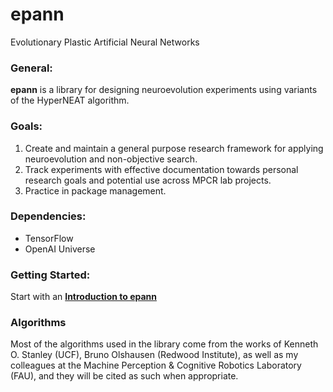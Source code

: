 # epann
Evolutionary Plastic Artificial Neural Networks

### General:

**epann** is a library for designing neuroevolution experiments using variants of the HyperNEAT algorithm. 

### Goals:

1. Create and maintain a general purpose research framework for applying neuroevolution and non-objective search. 
2. Track experiments with effective documentation towards personal research goals and potential use across MPCR lab projects.
3. Practice in package management. 

### Dependencies:

* TensorFlow
* OpenAI Universe

### Getting Started:

Start with an **[Introduction to epann](https://github.com/chadwcarlson/epann/blob/master/epann/docs/getting_started/01introduction.md)**

### Algorithms

Most of the algorithms used in the library come from the works of Kenneth O. Stanley (UCF), Bruno Olshausen (Redwood Institute), as well as my colleagues at the Machine Perception & Cognitive Robotics Laboratory (FAU), and they will be cited as such when appropriate.



